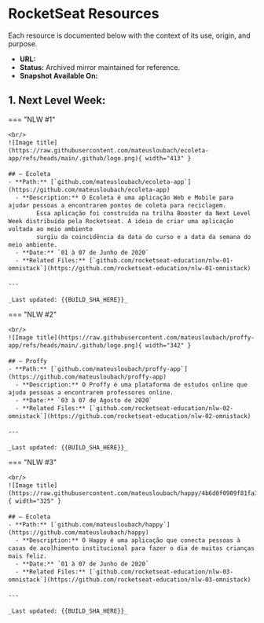 # RocketSeat Resources

Each resource is documented below with the context of its use, origin, and purpose.

- **URL:** 
- **Status:** Archived mirror maintained for reference.
- **Snapshot Available On:** 

## 1. Next Level Week:

=== "NLW #1"

    <br/>
    ![Image title](https://raw.githubusercontent.com/mateusloubach/ecoleta-app/refs/heads/main/.github/logo.png){ width="413" }
    
    ## — Ecoleta
    - **Path:** [`github.com/mateusloubach/ecoleta-app`](https://github.com/mateusloubach/ecoleta-app)
      - **Description:** O Ecoleta é uma aplicação Web e Mobile para ajudar pessoas a encontrarem pontos de coleta para reciclagem.
            Essa aplicação foi construída na trilha Booster da Next Level Week distribuída pela Rocketseat. A ideia de criar uma aplicação voltada ao meio ambiente 
            surgiu da coincidência da data do curso e a data da semana do meio ambiente.
      - **Date:** `01 à 07 de Junho de 2020`
      - **Related Files:** [`github.com/rocketseat-education/nlw-01-omnistack`](https://github.com/rocketseat-education/nlw-01-omnistack)

    ---
    
    _Last updated: {{BUILD_SHA_HERE}}_


=== "NLW #2"
    
    <br/>
    ![Image title](https://raw.githubusercontent.com/mateusloubach/proffy-app/refs/heads/main/.github/logo.png){ width="342" }
    
    ## — Proffy
    - **Path:** [`github.com/mateusloubach/proffy-app`](https://github.com/mateusloubach/proffy-app)
      - **Description:** O Proffy é uma plataforma de estudos online que ajuda pessoas a encontrarem professores online.
      - **Date:** `03 à 07 de Agosto de 2020`
      - **Related Files:** [`github.com/rocketseat-education/nlw-02-omnistack`](https://github.com/rocketseat-education/nlw-02-omnistack)

    ---
    
    _Last updated: {{BUILD_SHA_HERE}}_


=== "NLW #3"
    
    <br/>
    ![Image title](https://raw.githubusercontent.com/mateusloubach/happy/4b6d0f0909f81fa3867a56df16734ed69b8e7b53/public/images/nextlevelweek3.svg){ width="325" }
    
    ## — Ecoleta
    - **Path:** [`github.com/mateusloubach/happy`](https://github.com/mateusloubach/happy)
      - **Description:** O Happy é uma aplicação que conecta pessoas à casas de acolhimento institucional para fazer o dia de muitas crianças mais feliz.
      - **Date:** `01 à 07 de Junho de 2020`
      - **Related Files:** [`github.com/rocketseat-education/nlw-03-omnistack`](https://github.com/rocketseat-education/nlw-03-omnistack)

    ---
    
    _Last updated: {{BUILD_SHA_HERE}}_